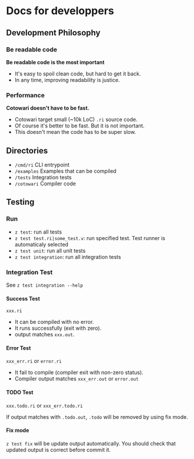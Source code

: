 # Docs for developpers

## Development Philosophy

### Be readable code

**Be readable code is the most important**

- It's easy to spoil clean code, but hard to get it back.
- In any time, improving readability is justice.

### Performance

**Cotowari doesn't have to be fast.**

- Cotowari target small (~10k LoC) `.ri` source code.
- Of course it's better to be fast. But it is not important.
- This doesn't mean the code has to be super slow.

## Directories

- `/cmd/ri` CLI entrypoint
- `/examples` Examples that can be compiled
- `/tests` Integration tests
- `/cotowari` Compiler code

## Testing

### Run

- `z test`: run all tests
- `z test test.ri|some_test.v`: run specified test. Test runner is automaticaly selected
- `z test unit`: run all unit tests
- `z test integration`: run all integration tests

### Integration Test

See `z test integration --help`

#### Success Test

`xxx.ri`

- It can be compiled with no error.
- It runs successfully (exit with zero).
- output matches `xxx.out`.

#### Error Test

`xxx_err.ri` or `error.ri`

- It fail to compile (compiler exit with non-zero status).
- Compiler output matches `xxx_err.out` or `error.out`

#### TODO Test

`xxx.todo.ri` or `xxx_err.todo.ri`

If output matches with `.todo.out`, `.todo` will be removed by using fix mode.

#### Fix mode

`z test fix` will be update output automatically. You should check that updated output is correct before commit it.
